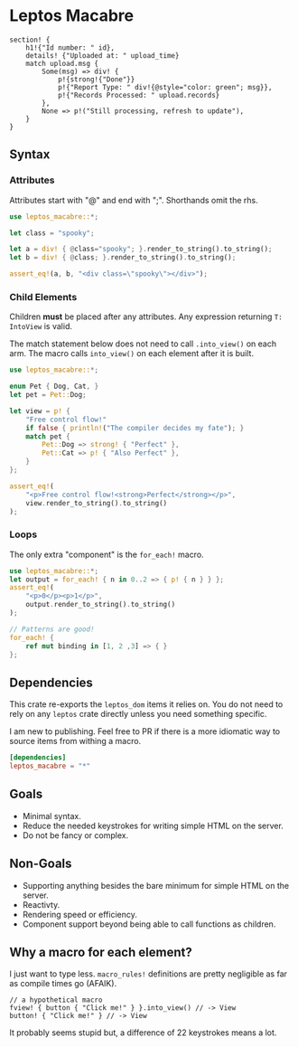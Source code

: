 # Leptos Macabre

```rust, ignore
section! {
    h1!{"Id number: " id},
    details! {"Uploaded at: " upload_time}
    match upload.msg {
        Some(msg) => div! {
            p!{strong!{"Done"}}
            p!{"Report Type: " div!{@style="color: green"; msg}},
            p!{"Records Processed: " upload.records}
        },
        None => p!("Still processing, refresh to update"),
    }
}
```

## Syntax

### Attributes
Attributes start with "@" and end with ";". Shorthands omit the rhs.

```rust
use leptos_macabre::*;

let class = "spooky";

let a = div! { @class="spooky"; }.render_to_string().to_string();
let b = div! { @class; }.render_to_string().to_string(); 

assert_eq!(a, b, "<div class=\"spooky\"></div>");

```

### Child Elements
Children **must** be placed after any attributes. Any expression returning
`T: IntoView` is valid.

The match statement below does not need to call `.into_view()`
on each arm. The macro calls `into_view()` on each element after it is built.

```rust
use leptos_macabre::*;

enum Pet { Dog, Cat, }
let pet = Pet::Dog;

let view = p! { 
    "Free control flow!" 
    if false { println!("The compiler decides my fate"); }
    match pet {
        Pet::Dog => strong! { "Perfect" },
        Pet::Cat => p! { "Also Perfect" },
    }
};

assert_eq!(
    "<p>Free control flow!<strong>Perfect</strong></p>",
    view.render_to_string().to_string()
);

```

### Loops
The only extra "component" is the `for_each!` macro.

```rust 
use leptos_macabre::*;
let output = for_each! { n in 0..2 => { p! { n } } };
assert_eq!(
    "<p>0</p><p>1</p>", 
    output.render_to_string().to_string()
);

// Patterns are good!
for_each! {
    ref mut binding in [1, 2 ,3] => { }
};
```

## Dependencies
This crate re-exports the `leptos_dom` items it relies on. You do not need to
rely on any `leptos` crate directly unless you need something specific.

I am new to publishing. Feel free to PR if there is a more idiomatic way
to source items from withing a macro.

```toml
[dependencies]
leptos_macabre = "*"
```

## Goals
* Minimal syntax.
* Reduce the needed keystrokes for writing simple HTML on the server.
* Do not be fancy or complex.

## Non-Goals
* Supporting anything besides the bare minimum for simple HTML on the server.
* Reactivty.
* Rendering speed or efficiency.
* Component support beyond being able to call functions as children.

## Why a macro for each element?
I just want to type less. `macro_rules!` definitions are pretty negligible
as far as compile times go (AFAIK).

```rust, ignore
// a hypothetical macro
fview! { button { "Click me!" } }.into_view() // -> View
button! { "Click me!" } // -> View
```
It probably seems stupid but, a difference of 22 keystrokes means a lot.
